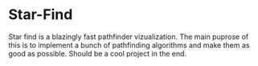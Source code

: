 # Star-Find

Star find is a blazingly fast pathfinder vizualization. 
The main puprose of this is to implement a bunch of pathfinding algorithms and make them as good as possible. 
Should be a cool project in the end.

